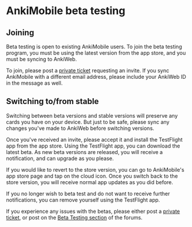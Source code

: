 # AnkiMobile beta testing

## Joining

Beta testing is open to existing AnkiMobile users. To join the beta testing program, you must be using the latest version from the app store, and you must be syncing to AnkiWeb.

To join, please post a [private ticket](https://anki.tenderapp.com/discussions/private) requesting an invite.  If you sync AnkiMobile with a different email address, please include your AnkiWeb ID in the message as well.

## Switching to/from stable

Switching between beta versions and stable versions will preserve any cards you have on your device. But just to be safe, please sync any changes you've made to AnkiWeb before switching versions.

Once you've received an invite, please accept it and install the TestFlight app from the app store. Using the TestFlight app, you can download the latest beta. As new beta versions are released, you will receive a notification, and can upgrade as you please.

If you would like to revert to the store version, you can go to AnkiMobile's app store page and tap on the cloud icon. Once you switch back to the store version, you will receive normal app updates as you did before.

If you no longer wish to beta test and do not want to receive further notifications, you can remove yourself using the TestFlight app.

If you experience any issues with the betas, please either post a [private ticket](https://anki.tenderapp.com/discussions/private), or post on the [Beta Testing section](https://forums.ankiweb.net/c/beta-testing/13) of the forums.
